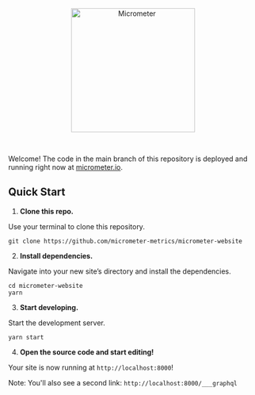 &nbsp;

<p align="center">
  <a href="https://www.micrometer.io/">
    <img alt="Micrometer" src="https://micrometer.io/img/og-logo.png" width="250" />
  </a>
</p>

&nbsp;

Welcome! The code in the main branch of this repository is deployed and running right now at [micrometer.io](https://micrometer.io).

## Quick Start

1. **Clone this repo.**

Use your terminal to clone this repository.

```
git clone https://github.com/micrometer-metrics/micrometer-website
```

2. **Install dependencies.**

Navigate into your new site’s directory and install the dependencies.

```
cd micrometer-website
yarn
```

3. **Start developing.**

Start the development server.

```
yarn start
```

4. **Open the source code and start editing!**

Your site is now running at `http://localhost:8000`!

Note: You'll also see a second link: `http://localhost:8000/___graphql`